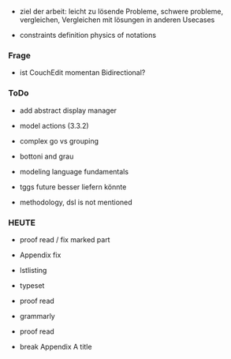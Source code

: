 
- ziel der arbeit: leicht zu lösende Probleme, schwere probleme, vergleichen, Vergleichen mit lösungen in anderen Usecases



- constraints definition physics of notations

### Frage
- ist CouchEdit momentan Bidirectional?


### ToDo


- add abstract display manager
- model actions (3.3.2)

- complex go vs grouping

- bottoni and grau

- modeling language fundamentals


- tggs future besser liefern könnte


- methodology, dsl is not mentioned


### HEUTE
- proof read / fix marked part

- Appendix fix

- lstlisting

- typeset

- proof read

- grammarly

- proof read


- break Appendix A title 

